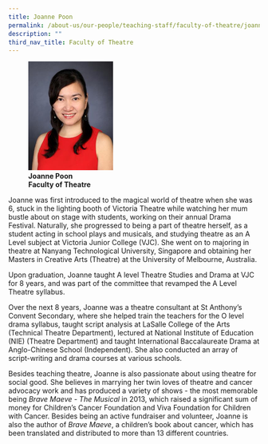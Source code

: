 ```yaml
---
title: Joanne Poon
permalink: /about-us/our-people/teaching-staff/faculty-of-theatre/joanne-poon/
description: ""
third_nav_title: Faculty of Theatre
---
```

<figure>
<img style="width:40%" src="/images/img_8448-joanne-poon.jpg">
<figcaption> <strong>Joanne Poon<br>
Faculty of Theatre</strong>
</figcaption>
</figure>

Joanne was first introduced to the magical world of theatre when she was 6, stuck in the lighting booth of Victoria Theatre while watching her mum bustle about on stage with students, working on their annual Drama Festival. Naturally, she progressed to being a part of theatre herself, as a student acting in school plays and musicals, and studying theatre as an A Level subject at Victoria Junior College (VJC). She went on to majoring in theatre at Nanyang Technological University, Singapore and obtaining her Masters in Creative Arts (Theatre) at the University of Melbourne, Australia.

  

Upon graduation, Joanne taught A level Theatre Studies and Drama at VJC for 8 years, and was part of the committee that revamped the A Level Theatre syllabus.

  

Over the next 8 years, Joanne was a theatre consultant at St Anthony’s Convent Secondary, where she helped train the teachers for the O level drama syllabus, taught script analysis at LaSalle College of the Arts (Technical Theatre Department), lectured at National Institute of Education (NIE) (Theatre Department) and taught International Baccalaureate Drama at Anglo-Chinese School (Independent). She also conducted an array of script-writing and drama courses at various schools.

  

Besides teaching theatre, Joanne is also passionate about using theatre for social good. She believes in marrying her twin loves of theatre and cancer advocacy work and has produced a variety of shows - the most memorable being&nbsp;_Brave Maeve - The Musical_&nbsp;in 2013, which raised a significant sum of money for Children’s Cancer Foundation and Viva Foundation for Children with Cancer. Besides being an active fundraiser and volunteer, Joanne is also the author of&nbsp;_Brave Maeve_, a children’s book about cancer, which has been translated and distributed to more than 13 different countries.